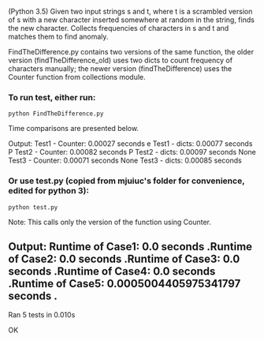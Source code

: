 (Python 3.5)
Given two input strings s and t, where t is a scrambled version of s with a new
character inserted somewhere at random in the string, finds the new character.
Collects frequencies of characters in s and t and matches them to find anomaly.

FindTheDifference.py contains two versions of the same function,
the older version (findTheDifference_old) uses two dicts to count frequency of characters manually;
the newer version (findTheDifference) uses the Counter function from collections module. 

### To run test, either run:
	python FindTheDifference.py

Time comparisons are presented below.

Output:
Test1 - Counter: 0.00027 seconds
e
Test1 - dicts: 0.00077 seconds
P
Test2 - Counter: 0.00082 seconds
P
Test2 - dicts: 0.00097 seconds
None
Test3 - Counter: 0.00071 seconds
None
Test3 - dicts: 0.00085 seconds


### Or use test.py (copied from mjuiuc's folder for convenience, edited for python 3):
	python test.py

Note: This calls only the version of the function using Counter.

Output:
Runtime of Case1: 0.0 seconds
.Runtime of Case2: 0.0 seconds
.Runtime of Case3: 0.0 seconds
.Runtime of Case4: 0.0 seconds
.Runtime of Case5: 0.0005004405975341797 seconds
.
----------------------------------------------------------------------
Ran 5 tests in 0.010s

OK
